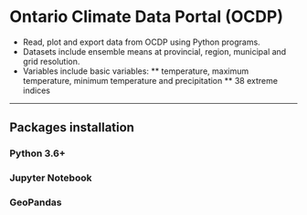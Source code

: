 # Ontario Climate Data Portal (OCDP)
>
* Read, plot and export data from OCDP using Python programs. 
* Datasets include ensemble means at provincial, region, municipal and grid resolution.
* Variables include basic variables: 
** temperature, maximum temperature, minimum temperature and precipitation 
** 38 extreme indices
---
## Packages installation
### Python 3.6+
### Jupyter Notebook
### GeoPandas
